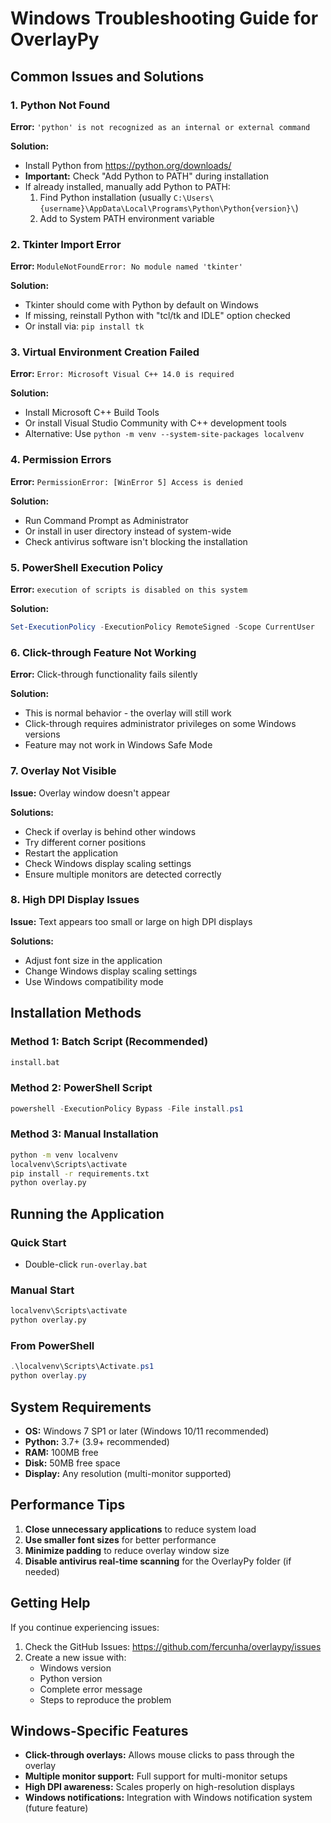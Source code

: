 # Windows Troubleshooting Guide for OverlayPy

## Common Issues and Solutions

### 1. Python Not Found
**Error:** `'python' is not recognized as an internal or external command`

**Solution:**
- Install Python from https://python.org/downloads/
- **Important:** Check "Add Python to PATH" during installation
- If already installed, manually add Python to PATH:
  1. Find Python installation (usually `C:\Users\{username}\AppData\Local\Programs\Python\Python{version}\`)
  2. Add to System PATH environment variable

### 2. Tkinter Import Error
**Error:** `ModuleNotFoundError: No module named 'tkinter'`

**Solution:**
- Tkinter should come with Python by default on Windows
- If missing, reinstall Python with "tcl/tk and IDLE" option checked
- Or install via: `pip install tk`

### 3. Virtual Environment Creation Failed
**Error:** `Error: Microsoft Visual C++ 14.0 is required`

**Solution:**
- Install Microsoft C++ Build Tools
- Or install Visual Studio Community with C++ development tools
- Alternative: Use `python -m venv --system-site-packages localvenv`

### 4. Permission Errors
**Error:** `PermissionError: [WinError 5] Access is denied`

**Solution:**
- Run Command Prompt as Administrator
- Or install in user directory instead of system-wide
- Check antivirus software isn't blocking the installation

### 5. PowerShell Execution Policy
**Error:** `execution of scripts is disabled on this system`

**Solution:**
```powershell
Set-ExecutionPolicy -ExecutionPolicy RemoteSigned -Scope CurrentUser
```

### 6. Click-through Feature Not Working
**Error:** Click-through functionality fails silently

**Solution:**
- This is normal behavior - the overlay will still work
- Click-through requires administrator privileges on some Windows versions
- Feature may not work in Windows Safe Mode

### 7. Overlay Not Visible
**Issue:** Overlay window doesn't appear

**Solutions:**
- Check if overlay is behind other windows
- Try different corner positions
- Restart the application
- Check Windows display scaling settings
- Ensure multiple monitors are detected correctly

### 8. High DPI Display Issues
**Issue:** Text appears too small or large on high DPI displays

**Solutions:**
- Adjust font size in the application
- Change Windows display scaling settings
- Use Windows compatibility mode

## Installation Methods

### Method 1: Batch Script (Recommended)
```cmd
install.bat
```

### Method 2: PowerShell Script
```powershell
powershell -ExecutionPolicy Bypass -File install.ps1
```

### Method 3: Manual Installation
```cmd
python -m venv localvenv
localvenv\Scripts\activate
pip install -r requirements.txt
python overlay.py
```

## Running the Application

### Quick Start
- Double-click `run-overlay.bat`

### Manual Start
```cmd
localvenv\Scripts\activate
python overlay.py
```

### From PowerShell
```powershell
.\localvenv\Scripts\Activate.ps1
python overlay.py
```

## System Requirements

- **OS:** Windows 7 SP1 or later (Windows 10/11 recommended)
- **Python:** 3.7+ (3.9+ recommended)
- **RAM:** 100MB free
- **Disk:** 50MB free space
- **Display:** Any resolution (multi-monitor supported)

## Performance Tips

1. **Close unnecessary applications** to reduce system load
2. **Use smaller font sizes** for better performance
3. **Minimize padding** to reduce overlay window size
4. **Disable antivirus real-time scanning** for the OverlayPy folder (if needed)

## Getting Help

If you continue experiencing issues:

1. Check the GitHub Issues: https://github.com/fercunha/overlaypy/issues
2. Create a new issue with:
   - Windows version
   - Python version
   - Complete error message
   - Steps to reproduce the problem

## Windows-Specific Features

- **Click-through overlays:** Allows mouse clicks to pass through the overlay
- **Multiple monitor support:** Full support for multi-monitor setups
- **High DPI awareness:** Scales properly on high-resolution displays
- **Windows notifications:** Integration with Windows notification system (future feature)
